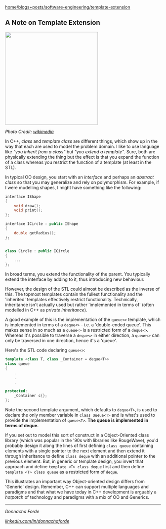 [home/](../../../)[blogs+posts/](../../)[software-engineering/](../)[template-extension](./)


## A Note on Template Extension

<img src="https://upload.wikimedia.org/wikipedia/commons/1/18/ISO_C%2B%2B_Logo.svg" width="300" height="300" >

_Photo Credit: [wikimedia](https://upload.wikimedia.org/wikipedia/commons/1/18/ISO_C%2B%2B_Logo.svg)_

In C++, _class_ and _template class_ are different things, which show up in the way that each are used to model the problem domain. I like to use language like _"you inherit from a class"_ but _"you extend a template"_. Sure, both are physically extending the thing but the effect is that you expand the function of a class whereas you restrict the function of a template (at least in the STL). 

In typical OO design, you start with an _interface_ and perhaps an _abstract class_ so that you may generalize and rely on polymorphism. For example, if I were modelling shapes, I might have something like the following:

````C++
interface IShape
{
    void draw(); 
    void print(); 
};

interface ICircle : public IShape
{
    double getRadius();
};


class Circle : public ICircle
{
    ...
};

````

In broad terms, you extend the functionality of the parent. You typically extend the interface by adding to it, thus introducing new behaviour. 

However, the design of the STL could almost be described as the inverse of this. The topmost templates contain the fullest functionality and the 'inherited' templates effectively restrict functionality. Technically, inheritance isn't actually used but rather 'implemented in terms of' (often modelled in C++ as _private inheritance_).

A good example of this is the implementation of the `queue<>` template, which is implemented in terms of a `deque<>` - i.e. a 'double-ended queue'. This makes sense in so much as a `queue<>` is a restricted form of a `deque<>`. Whereas it's possible to traverse a `deque<>` in either direction, a `queue<>` can only be traversed in one direction, hence it's a 'queue'. 

Here's the STL code declaring `queue<>`:

````C++
template <class T, class _Container = deque<T>>
class queue 
{
    .
    .
    .

protected:
    _Container c{};
};    
````
Note the second template argument, which defaults to `deque<T>`, is used to declare the only member variable in `class Queue<T>` and is what's used to provide the implementation of `queue<T>`. **The queue is implemented in terms of deque.** 



If you set out to model this sort of construct in a Object-Oriented class library (which was popular in the '90s with libraries like RougeWave), you'd probably design it along the lines of first defining `class queue` containing elements with a single pointer to the next element and then extend it through inheritance to define `class deque` with an additional pointer to the previous element. But, in generic or template design, you invert that approach and define `template <T> class deque` first and then define `template <T> class queue` as a restricted form of `deque`.

This illustrates an important way Object-oriented design differs from 'Generic' design. Remember, C++ can support multiple languages and paradigms and that what we have today in C++ development is arguably a _hotpotch_ of technology and paradigms with a mix of OO and Generics. 


***
_Donnacha Forde_

_[linkedIn.com/in/donnachaforde](https://www.linkedin.com/in/donnachaforde)_




